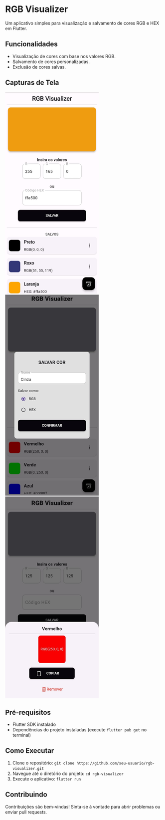 # RGB Visualizer

Um aplicativo simples para visualização e salvamento de cores RGB e HEX em Flutter.

## Funcionalidades

- Visualização de cores com base nos valores RGB.
- Salvamento de cores personalizadas.
- Exclusão de cores salvas.

## Capturas de Tela

<p float="left">
  <img src="assets/screenshots/homepage.png" width="300" />
  <img src="assets/screenshots/dialogAddCor.png" width="300" /> 
  <img src="assets/screenshots/modalCorInfo.png" width="300" />
</p>

## Pré-requisitos

- Flutter SDK instalado
- Dependências do projeto instaladas (execute `flutter pub get` no terminal)

## Como Executar

1. Clone o repositório: `git clone https://github.com/seu-usuario/rgb-visualizer.git`
2. Navegue até o diretório do projeto: `cd rgb-visualizer`
3. Execute o aplicativo: `flutter run`

## Contribuindo

Contribuições são bem-vindas! Sinta-se à vontade para abrir problemas ou enviar pull requests.
